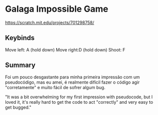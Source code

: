 # Galaga Impossible Game
https://scratch.mit.edu/projects/701298758/

## Keybinds
Move left: A (hold down)
Move right:D (hold down)
Shoot: F


## Summary
Foi um pouco desgastante para minha primeira impressão com um pseudocódigo, mas eu amei, é realmente difícil fazer o código agir "corretamente"  e muito fácil de sofrer algum bug.

"It was a bit overwhelming for my first impression with pseudocode, but I loved it, it's really hard to get the code to act "correctly" and very easy to get bugged."

